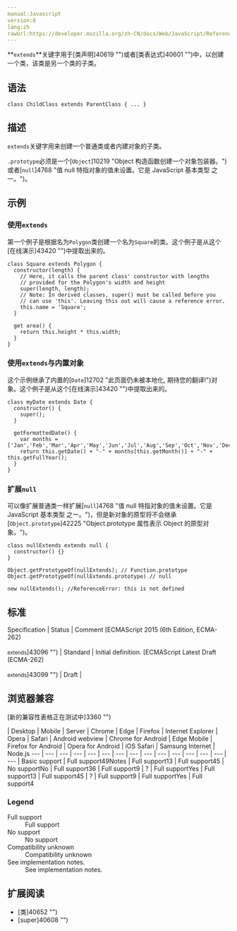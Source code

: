 ```yaml
---
manual:Javascript
version:0
lang:zh
rawUrl:https://developer.mozilla.org/zh-CN/docs/Web/JavaScript/Reference/Classes/extends
---
```






**`extends`**关键字用于[类声明]40619 "")或者[类表达式]40601 "")中，以创建一个类，该类是另一个类的子类。


## 语法<a name="语法"></a>

```
class ChildClass extends ParentClass { ... }
```

## 描述<a name="描述"></a>


`extends`关键字用来创建一个普通类或者内建对象的子类。



`.prototype`必须是一个[`Object`]10219 "Object 构造函数创建一个对象包装器。")或者[`null`]4768 "值 null 特指对象的值未设置。它是 JavaScript 基本类型 之一。")。


## 示例<a name="示例"></a>

### 使用`extends`<a name="使用_extends"></a>


第一个例子是根据名为`Polygon`类创建一个名为`Square`的类。这个例子是从这个[在线演示]43420 "")中提取出来的。


```
class Square extends Polygon {
  constructor(length) {
    // Here, it calls the parent class' constructor with lengths
    // provided for the Polygon's width and height
    super(length, length);
    // Note: In derived classes, super() must be called before you
    // can use 'this'. Leaving this out will cause a reference error.
    this.name = 'Square';
  }

  get area() {
    return this.height * this.width;
  }
}
```

### 使用`extends`与内置对象<a name="使用_extends与内置对象"></a>


这个示例继承了内置的[`Date`]12702 "此页面仍未被本地化, 期待您的翻译!")对象。这个例子是从这个[在线演示]43420 "")中提取出来的。


```
class myDate extends Date {
  constructor() {
    super();
  }

  getFormattedDate() {
    var months = ['Jan','Feb','Mar','Apr','May','Jun','Jul','Aug','Sep','Oct','Nov','Dec'];
    return this.getDate() + "-" + months[this.getMonth()] + "-" + this.getFullYear();
  }
}
```

### 扩展`null`<a name="扩展_null"></a>


可以像扩展普通类一样扩展[`null`]4768 "值 null 特指对象的值未设置。它是 JavaScript 基本类型 之一。")，但是新对象的原型将不会继承[`Object.prototype`]42225 "Object.prototype 属性表示 Object 的原型对象。")。


```
class nullExtends extends null {
  constructor() {}
}

Object.getPrototypeOf(nullExtends); // Function.prototype
Object.getPrototypeOf(nullExtends.prototype) // null

new nullExtends(); //ReferenceError: this is not defined
```

## 标准<a name="标准"></a>

Specification | Status | Comment 
[ECMAScript 2015 (6th Edition, ECMA-262)<br></br><small>extends</small>]43096 "") | Standard | Initial definition. 
[ECMAScript Latest Draft (ECMA-262)<br></br><small>extends</small>]43099 "") | Draft |  


## 浏览器兼容<a name="浏览器兼容"></a>
[新的兼容性表格正在测试中<i></i>]3360 "")

 | <abbr>Desktop<i></i></abbr> | <abbr>Mobile<i></i></abbr> | <abbr>Server<i></i></abbr> 
 | <abbr>Chrome<i></i></abbr> | <abbr>Edge<i></i></abbr> | <abbr>Firefox<i></i></abbr> | <abbr>Internet Explorer<i></i></abbr> | <abbr>Opera<i></i></abbr> | <abbr>Safari<i></i></abbr> | <abbr>Android webview<i></i></abbr> | <abbr>Chrome for Android<i></i></abbr> | <abbr>Edge Mobile<i></i></abbr> | <abbr>Firefox for Android<i></i></abbr> | <abbr>Opera for Android<i></i></abbr> | <abbr>iOS Safari<i></i></abbr> | <abbr>Samsung Internet<i></i></abbr> | <abbr>Node.js<i></i></abbr> 
 ---  |  ---  |  ---  |  ---  |  ---  |  ---  |  ---  |  ---  |  ---  |  ---  |  ---  |  ---  |  ---  |  ---  |  ---  | 
Basic support | <abbr>Full support</abbr>49<abbr>Notes<i></i></abbr> | <abbr>Full support</abbr>13 | <abbr>Full support</abbr>45 | <abbr>No support</abbr>No | <abbr>Full support</abbr>36 | <abbr>Full support</abbr>9 | <abbr>?</abbr> | <abbr>Full support</abbr>Yes | <abbr>Full support</abbr>13 | <abbr>Full support</abbr>45 | <abbr>?</abbr> | <abbr>Full support</abbr>9 | <abbr>Full support</abbr>Yes | <abbr>Full support</abbr>4 


### Legend<a name="Legend"></a>
<dl><dt id=''><abbr>Full support</abbr></dt><dd>Full support</dd><dt id=''><abbr>No support</abbr></dt><dd>No support</dd><dt id=''><abbr>Compatibility unknown</abbr></dt><dd>Compatibility unknown</dd><dt id=''><abbr>See implementation notes.<i></i></abbr></dt><dd>See implementation notes.</dd></dl>

## 扩展阅读<a name="扩展阅读"></a>

* [类]40652 "")
* [super]40608 "")



